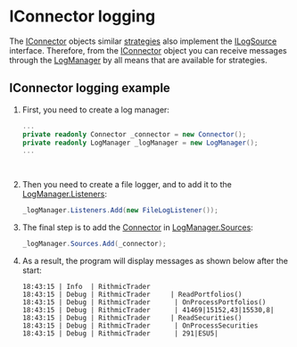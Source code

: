 # IConnector logging

The [IConnector](xref:StockSharp.BusinessEntities.IConnector) objects similar [strategies](strategy_logging.md) also implement the [ILogSource](xref:StockSharp.Logging.ILogSource) interface. Therefore, from the [IConnector](xref:StockSharp.BusinessEntities.IConnector) object you can receive messages through the [LogManager](xref:StockSharp.Logging.LogManager) by all means that are available for strategies. 

## IConnector logging example

1. First, you need to create a log manager: 

   ```cs
   ...
   private readonly Connector _connector = new Connector();
   private readonly LogManager _logManager = new LogManager();
   ...
   				
   				
   ```
2. Then you need to create a file logger, and to add it to the [LogManager.Listeners](xref:StockSharp.Logging.LogManager.Listeners): 

   ```cs
   _logManager.Listeners.Add(new FileLogListener());
   ```
3. The final step is to add the [Connector](xref:StockSharp.Algo.Connector) in [LogManager.Sources](xref:StockSharp.Logging.LogManager.Sources): 

   ```cs
   _logManager.Sources.Add(_connector);
   ```
4. As a result, the program will display messages as shown below after the start: 

   ```none
   18:43:15 | Info  | RithmicTrader
   18:43:15 | Debug | RithmicTrader     | ReadPortfolios()
   18:43:15 | Debug | RithmicTrader      | OnProcessPortfolios()
   18:43:15 | Debug | RithmicTrader      | 41469|15152,43|15530,8|
   18:43:15 | Debug | RithmicTrader     | ReadSecurities()
   18:43:15 | Debug | RithmicTrader      | OnProcessSecurities
   18:43:15 | Debug | RithmicTrader      | 291|ESU5|
   ```
